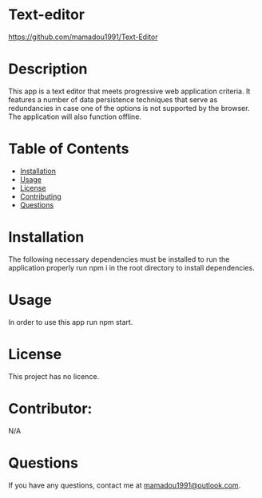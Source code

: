 # Text-editor
  https://github.com/mamadou1991/Text-Editor
  # Description
  This app is a text editor that meets progressive web application criteria. It features a number of data persistence techniques that serve as redundancies in case one of the options is not supported by the browser. The application will also function offline.
  # Table of Contents 
  * [Installation](#installation)
  * [Usage](#usage)
  * [License](#license)
  * [Contributing](#contributor)
  * [Questions](#questions)
  # Installation
  The following necessary dependencies must be installed to run the application properly
  run npm i in the root directory to install dependencies.
  # Usage
  In order to use this app
  run npm start.
  # License
  This project has no licence.
  # Contributor: 
  N/A
  # Questions
  If you have any questions, contact me at mamadou1991@outlook.com.